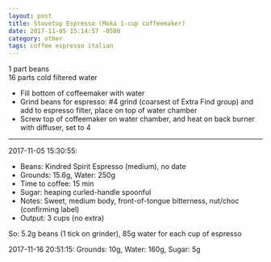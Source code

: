 ```yaml
---
layout: post
title: Stovetop Espresso (Moka 1-cup coffeemaker)
date: 2017-11-05 15:14:57 -0500
category: other
tags: coffee espresso italian
---
```

1 part beans  
16 parts cold filtered water  

  * Fill bottom of coffeemaker with water
  * Grind beans for espresso: #4 grind (coarsest of Extra Find group) and add to espresso filter, place on top of water chamber
  * Screw top of coffeemaker on water chamber, and heat on back burner with diffuser, set to 4


---

2017-11-05 15:30:55:
* Beans: Kindred Spirit Espresso (medium), no date
* Grounds: 15.6g, Water: 250g
* Time to coffee: 15 min
* Sugar: heaping curled-handle spoonful
* Notes: Sweet, medium body, front-of-tongue bitterness, nut/choc (confirming label)
* Output: 3 cups (no extra)

So: 5.2g beans (1 tick on grinder), 85g water for each cup of espresso

2017-11-16 20:51:15: Grounds: 10g, Water: 160g, Sugar: 5g
